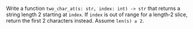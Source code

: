 Write a function `two_char_at(s: str, index: int) -> str` that returns a string length 2 starting at `index`.   If `index` is out of range for a length‑2 slice, return the first 2 characters instead.   Assume `len(s) ≥ 2`.